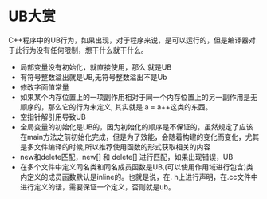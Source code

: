 # UB大赏

C++程序中的UB行为，如果出现，对于程序来说，是可以运行的，但是编译器对于此行为没有任何限制，想干什么就干什么。

- 局部变量没有初始化，就直接使用，那么 就是UB
- 有符号整数溢出就是UB,无符号整数溢出不是Ub
- 修改字面值常量
- 如果某个内存位置上的一项副作用相对于同一个内存位置上的另一副作用是无顺序的，那么它的行为未定义, 其实就是 a = a++这类的东西。
- 空指针解引用导致UB
- 全局变量的初始化是UB的，因为初始化的顺序是不保证的，虽然规定了应该在main方法之前初始化完成，但是为了效能，会随着构建的变化而变化，尤其是多文件编译的时候,所以推荐使用函数的形式获取相关的内容
- new和delete匹配，new[] 和 delete[] 进行匹配，如果出现错误，UB
- 在多个文件中定义同名类和同名成员函数是UB,(可以使用作用域进行包含)类内定义的成员函数默认是inline的。也就是说，在.
h上进行声明，在.cc文件中进行定义的话，需要保证一个定义，否则就是ub。